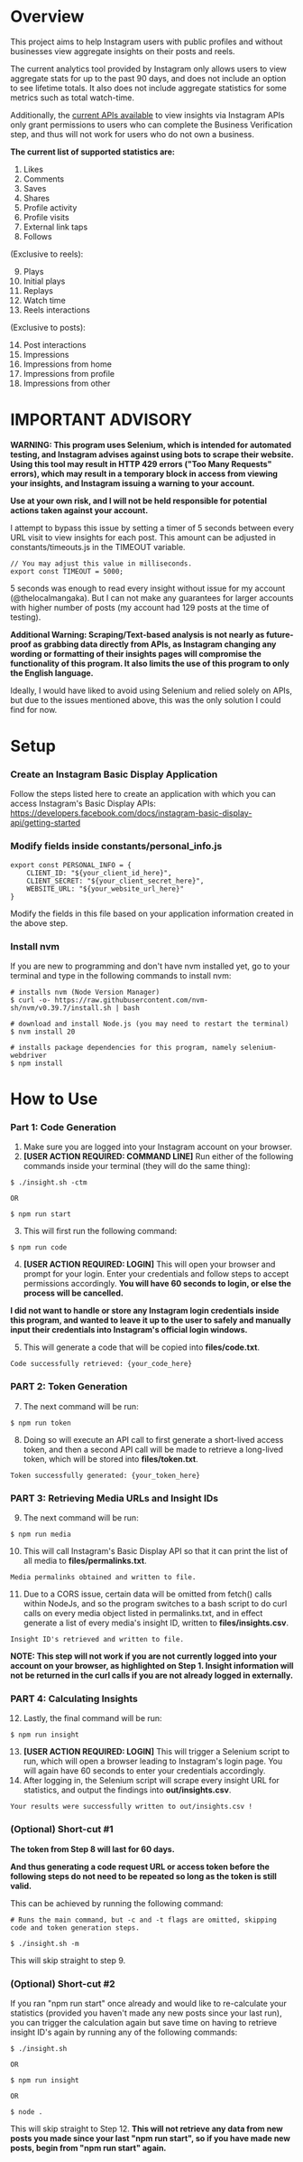 # Overview
This project aims to help Instagram users with public profiles and without businesses view aggregate insights on their posts and reels.

The current analytics tool provided by Instagram only allows users to view aggregate stats for up to the past 90 days, and does not include an option to see lifetime totals. It also does not include aggregate statistics for some metrics such as total watch-time.

Additionally, the [current APIs available](https://developers.facebook.com/docs/instagram-api) to view insights via Instagram APIs only grant permissions to users who can complete the Business Verification step, and thus will not work for users who do not own a business.

**The current list of supported statistics are:**

1. Likes
2. Comments
3. Saves
4. Shares
5. Profile activity
6. Profile visits
7. External link taps
8. Follows

(Exclusive to reels):

9. Plays
10. Initial plays
11. Replays
12. Watch time
13. Reels interactions

(Exclusive to posts):

14. Post interactions
15. Impressions
16. Impressions from home
17. Impressions from profile
18. Impressions from other

# IMPORTANT ADVISORY
**WARNING: This program uses Selenium, which is intended for automated testing, and Instagram advises against using bots to scrape their website. Using this tool may result in HTTP 429 errors ("Too Many Requests" errors), which may result in a temporary block in access from viewing your insights, and Instagram issuing a warning to your account.**

**Use at your own risk, and I will not be held responsible for potential actions taken against your account.**

I attempt to bypass this issue by setting a timer of 5 seconds between every URL visit to view insights for each post. This amount can be adjusted in constants/timeouts.js in the TIMEOUT variable.

```
// You may adjust this value in milliseconds.
export const TIMEOUT = 5000;
```

5 seconds was enough to read every insight without issue for my account (@thelocalmangaka). But I can not make any guarantees for larger accounts with higher number of posts (my account had 129 posts at the time of testing).

**Additional Warning: Scraping/Text-based analysis is not nearly as future-proof as grabbing data directly from APIs, as Instagram changing any wording or formatting of their insights pages will compromise the functionality of this program. It also limits the use of this program to only the English language.**

Ideally, I would have liked to avoid using Selenium and relied solely on APIs, but due to the issues mentioned above, this was the only solution I could find for now.

# Setup
### Create an Instagram Basic Display Application
Follow the steps listed here to create an application with which you can access Instagram's Basic Display APIs: https://developers.facebook.com/docs/instagram-basic-display-api/getting-started

### Modify fields inside constants/personal_info.js
```
export const PERSONAL_INFO = {
    CLIENT_ID: "${your_client_id_here}",
    CLIENT_SECRET: "${your_client_secret_here}",
    WEBSITE_URL: "${your_website_url_here}"
}
```

Modify the fields in this file based on your application information created in the above step.

### Install nvm
If you are new to programming and don't have nvm installed yet, go to your terminal and type in the following commands to install nvm:
```
# installs nvm (Node Version Manager)
$ curl -o- https://raw.githubusercontent.com/nvm-sh/nvm/v0.39.7/install.sh | bash

# download and install Node.js (you may need to restart the terminal)
$ nvm install 20

# installs package dependencies for this program, namely selenium-webdriver
$ npm install
```

# How to Use
### Part 1: Code Generation

1. Make sure you are logged into your Instagram account on your browser.
2. **[USER ACTION REQUIRED: COMMAND LINE]** Run either of the following commands inside your terminal (they will do the same thing):
```
$ ./insight.sh -ctm

OR

$ npm run start
```
3. This will first run the following command:
```
$ npm run code
```
4. **[USER ACTION REQUIRED: LOGIN]** This will open your browser and prompt for your login. Enter your credentials and follow steps to accept permissions accordingly. **You will have 60 seconds to login, or else the process will be cancelled.**

**I did not want to handle or store any Instagram login credentials inside this program, and wanted to leave it up to the user to safely and manually input their credentials into Instagram's official login windows.**

5. This will generate a code that will be copied into **files/code.txt**.

```
Code successfully retrieved: {your_code_here}
```

### PART 2: Token Generation
7. The next command will be run:

```
$ npm run token
```
8. Doing so will execute an API call to first generate a short-lived access token, and then a second API call will be made to retrieve a long-lived token, which will be stored into **files/token.txt**.

```
Token successfully generated: {your_token_here}
```

### PART 3: Retrieving Media URLs and Insight IDs

9. The next command will be run:

```
$ npm run media
```

10. This will call Instagram's Basic Display API so that it can print the list of all media to **files/permalinks.txt**.

```
Media permalinks obtained and written to file.
```

11. Due to a CORS issue, certain data will be omitted from fetch() calls within NodeJs, and so the program switches to a bash script to do curl calls on every media object listed in permalinks.txt, and in effect generate a list of every media's insight ID, written to **files/insights.csv**.

```
Insight ID's retrieved and written to file.
```

**NOTE: This step will not work if you are not currently logged into your account on your browser, as highlighted on Step 1. Insight information will not be returned in the curl calls if you are not already logged in externally.**

### PART 4: Calculating Insights

12. Lastly, the final command will be run:

```
$ npm run insight
```

13. **[USER ACTION REQUIRED: LOGIN]** This will trigger a Selenium script to run, which will open a browser leading to Instagram's login page. You will again have 60 seconds to enter your credentials accordingly.
14. After logging in, the Selenium script will scrape every insight URL for statistics, and output the findings into **out/insights.csv**.

```
Your results were successfully written to out/insights.csv !
```

### (Optional) Short-cut #1

**The token from Step 8 will last for 60 days.**

**And thus generating a code request URL or access token before the following steps do not need to be repeated so long as the token is still valid.**

This can be achieved by running the following command:

```
# Runs the main command, but -c and -t flags are omitted, skipping code and token generation steps.

$ ./insight.sh -m
```

This will skip straight to step 9.

### (Optional) Short-cut #2

If you ran "npm run start" once already and would like to re-calculate your statistics (provided you haven't made any new posts since your last run), you can trigger the calculation again but save time on having to retrieve insight ID's again by running any of the following commands:

```
$ ./insight.sh

OR

$ npm run insight

OR

$ node .
```

This will skip straight to Step 12. **This will not retrieve any data from new posts you made since your last "npm run start", so if you have made new posts, begin from "npm run start" again.**